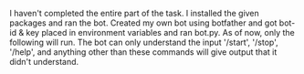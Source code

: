 
I haven't completed the entire part of the task.
I installed the given packages and ran the bot.
Created my own bot using botfather and got bot-id & key placed in environment variables and ran bot.py.
As of now, only the following will run.
The bot can only understand the input '/start', '/stop', '/help', and anything other than these commands will give output that it didn't understand.
